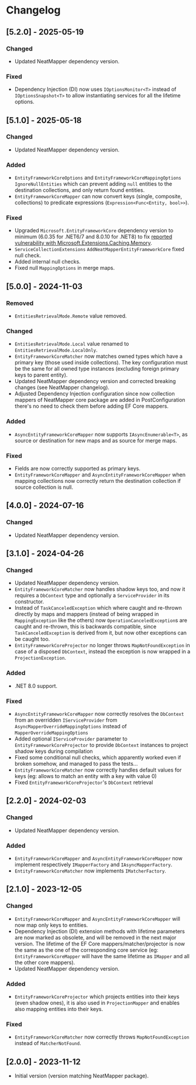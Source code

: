 # Changelog

## [5.2.0] - 2025-05-19

### Changed

- Updated NeatMapper dependency version.

### Fixed

- Dependency Injection (DI) now uses `IOptionsMonitor<T>` instead of `IOptionsSnapshot<T>` to allow instantiating services for all the lifetime options.


## [5.1.0] - 2025-05-18

### Changed

- Updated NeatMapper dependency version.

### Added

- `EntityFrameworkCoreOptions` and `EntityFrameworkCoreMappingOptions` `IgnoreNullEntities` which can prevent adding `null` entities to the destination collections, and only return found entities.
- `EntityFrameworkCoreMapper` can now convert keys (single, composite, collections) to predicate expressions (`Expression<Func<Entity, bool>>`).

### Fixed

- Upgraded `Microsoft.EntityFrameworkCore` dependency version to minimum (6.0.35 for .NET6/7 and 8.0.10 for .NET8) to fix [reported vulnerability with Microsoft.Extensions.Caching.Memory](https://github.com/advisories/GHSA-qj66-m88j-hmgj).
- `ServiceCollectionExtensions` `AddNeatMapperEntityFrameworkCore` fixed null check.
- Added internal null checks.
- Fixed null `MappingOptions` in merge maps.


## [5.0.0] - 2024-11-03

### Removed

- `EntitiesRetrievalMode.Remote` value removed.

### Changed

- `EntitiesRetrievalMode.Local` value renamed to `EntitiesRetrievalMode.LocalOnly`.
- `EntityFrameworkCoreMatcher` now matches owned types which have a primary key (those used inside collections). The key configuration must be the same for all owned type instances (excluding foreign primary keys to parent entity).
- Updated NeatMapper dependency version and corrected breaking changes (see NeatMapper changelog).
- Adjusted Dependency Injection configuration since now collection mappers of NeatMapper core package are added in PostConfiguration there's no need to check them before adding EF Core mappers.

### Added

- `AsyncEntityFrameworkCoreMapper` now supports `IAsyncEnumerable<T>`, as source or destination for new maps and as source for merge maps.

### Fixed

- Fields are now correctly supported as primary keys.
- `EntityFrameworkCoreMapper` and `AsyncEntityFrameworkCoreMapper` when mapping collections now correctly return the destination collection if source collection is null.


## [4.0.0] - 2024-07-16

### Changed

- Updated NeatMapper dependency version.


## [3.1.0] - 2024-04-26

### Changed

- Updated NeatMapper dependency version.
- `EntityFrameworkCoreMatcher` now handles shadow keys too, and now it requires a `DbContext` type and optionally a `ServiceProvider` in its constructor.
- Instead of `TaskCanceledException` which where caught and re-thrown directly by maps and mappers (instead of being wrapped in `MappingException` like the others) now `OperationCanceledException`s are caught and re-thrown, this is backwards compatible, since `TaskCanceledException` is derived from it, but now other exceptions can be caught too.
- `EntityFrameworkCoreProjector` no longer throws `MapNotFoundException` in case of a disposed `DbContext`, instead the exception is now wrapped in a `ProjectionException`.

### Added

- .NET 8.0 support.

### Fixed

- `AsyncEntityFrameworkCoreMapper` now correctly resolves the `DbContext` from an overridden `IServiceProvider` from `AsyncMapperOverrideMappingOptions` instead of `MapperOverrideMappingOptions`
- Added optional `IServiceProvider` parameter to `EntityFrameworkCoreProjector` to provide `DbContext` instances to project shadow keys during compilation
- Fixed some conditional null checks, which apparently worked even if broken somehow, and managed to pass the tests...
- `EntityFrameworkCoreMatcher` now correctly handles default values for keys (eg: allows to match an entity with a key with value 0)
- Fixed `EntityFrameworkCoreProjector`'s `DbContext` retrieval


## [2.2.0] - 2024-02-03

### Changed

- Updated NeatMapper dependency version.

### Added

- `EntityFrameworkCoreMapper` and `AsyncEntityFrameworkCoreMapper` now implement respectively `IMapperFactory` and `IAsyncMapperFactory`.
- `EntityFrameworkCoreMatcher` now implements `IMatcherFactory`.


## [2.1.0] - 2023-12-05

### Changed

- `EntityFrameworkCoreMapper` and `AsyncEntityFrameworkCoreMapper` will now map only keys to entities.
- Dependency Injection (DI) extension methods with lifetime parameters are now marked as obsolete, and will be removed in the next major version. The lifetime of the EF Core mappers/matcher/projector is now the same as the one of the corresponding core service (eg: `EntityFrameworkCoreMapper` will have the same lifetime as `IMapper` and all the other core mappers).
- Updated NeatMapper dependency version.

### Added

- `EntityFrameworkCoreProjector` which projects entities into their keys (even shadow ones), it is also used in `ProjectionMapper` and enables also mapping entities into their keys.

### Fixed

- `EntityFrameworkCoreMatcher` now correctly throws `MapNotFoundException` instead of `MatcherNotFound`.


## [2.0.0] - 2023-11-12

- Initial version (version matching NeatMapper package).